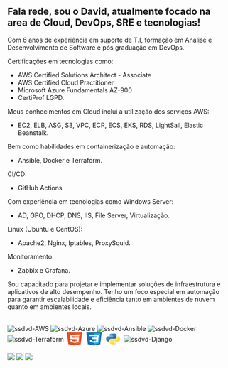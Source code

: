## Fala rede, sou o David, atualmente focado na area de Cloud, DevOps, SRE e tecnologias! 

Com 6 anos de experiência em suporte de T.I, formação em Análise e Desenvolvimento de Software e pós graduação em DevOps. 

Certificações em tecnologias como: 
- AWS Certified Solutions Architect - Associate
- AWS Certified Cloud Practitioner 
- Microsoft Azure Fundamentals AZ-900
- CertiProf LGPD.

Meus conhecimentos em Cloud inclui a utilização dos serviços AWS:
- EC2, ELB, ASG, S3, VPC, ECR, ECS, EKS, RDS, LightSail, Elastic Beanstalk.

Bem como habilidades em containerização e automação: 
- Ansible, Docker e Terraform.

CI/CD:
- GitHub Actions

Com experiência em tecnologias como Windows Server:
- AD, GPO, DHCP, DNS, IIS, File Server, Virtualização.

Linux (Ubuntu e CentOS):
- Apache2, Nginx, Iptables, ProxySquid.

Monitoramento:
- Zabbix e Grafana.

Sou capacitado para projetar e implementar soluções de infraestrutura e aplicativos de alto desempenho. Tenho um foco especial em automação para garantir escalabilidade e eficiência tanto em ambientes de nuvem quanto em ambientes locais.
<div style="display: inline_block"><br>
    <img align="center" alt="ssdvd-AWS" height="30" width="40" src="https://cdn.jsdelivr.net/gh/devicons/devicon/icons/amazonwebservices/amazonwebservices-original.svg"/>
    <img align="center" alt="ssdvd-Azure" height="30" width="40" src="https://cdn.jsdelivr.net/gh/devicons/devicon/icons/azure/azure-original.svg"/>
    <img align="center" alt="ssdvd-Ansible" height="30" width="40" src="https://cdn.jsdelivr.net/gh/devicons/devicon/icons/ansible/ansible-plain-wordmark.svg" />
    <img align="center" alt="ssdvd-Docker" height="30" width="40" src="https://cdn.jsdelivr.net/gh/devicons/devicon/icons/docker/docker-original.svg"/>
  <img align="center" alt="ssdvd-Terraform" height="30" width="40" src="https://cdn.jsdelivr.net/gh/devicons/devicon/icons/terraform/terraform-original.svg" />
  <img align="center" alt="ssdvd-HTML" height="30" width="40" src="https://raw.githubusercontent.com/devicons/devicon/master/icons/html5/html5-original.svg">
  <img align="center" alt="ssdvd-CSS" height="30" width="40" src="https://raw.githubusercontent.com/devicons/devicon/master/icons/css3/css3-original.svg">
  <img align="center" alt="ssdvd-Python" height="30" width="40" src="https://raw.githubusercontent.com/devicons/devicon/master/icons/python/python-original.svg">
  <img align="center" alt="ssdvd-Django" height="30" width="40" src="https://cdn.jsdelivr.net/gh/devicons/devicon/icons/django/django-plain.svg">
</div>


</br>
<div> 
  <a href = "mailto:david.santana98@hotmail.com"><img src=https://img.shields.io/badge/Microsoft_Outlook-0078D4?style=for-the-badge&logo=microsoft-outlook&logoColor=white target="_blank"></a>
  <a href = "mailto:dvd.santana98@gmail.com"><img src="https://img.shields.io/badge/-Gmail-%23333?style=for-the-badge&logo=gmail&logoColor=white" target="_blank"></a>
  <a href="https://www.linkedin.com/in/-dss/" target="_blank"><img src="https://img.shields.io/badge/-LinkedIn-%230077B5?style=for-the-badge&logo=linkedin&logoColor=white" target="_blank"></a> 
  
</div>
